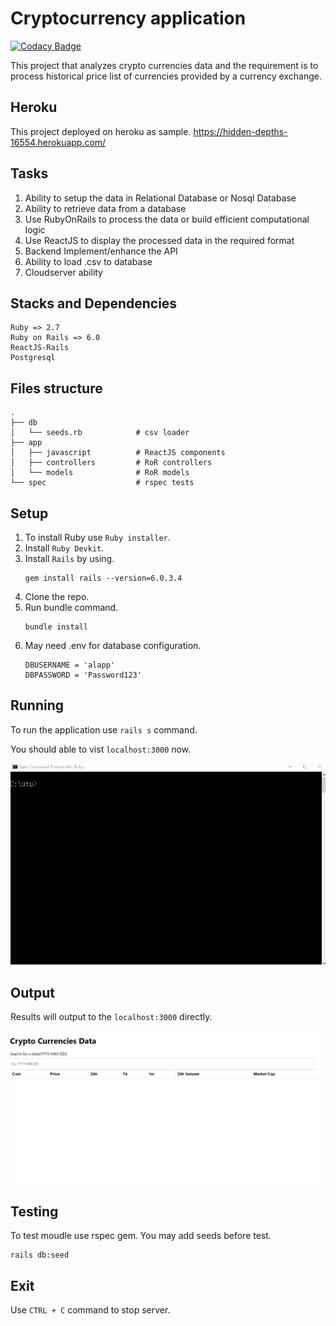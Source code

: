 # Cryptocurrency application
[![Codacy Badge](https://app.codacy.com/project/badge/Grade/8f56d9d6cf064082ab267f8918d7ca34)](https://www.codacy.com/gh/lexlex47/utu/dashboard?utm_source=github.com&amp;utm_medium=referral&amp;utm_content=lexlex47/utu&amp;utm_campaign=Badge_Grade)

This project that analyzes crypto currencies data and the requirement is to process historical price list of currencies provided by a currency exchange.

## Heroku
This project deployed on heroku as sample.
https://hidden-depths-16554.herokuapp.com/

## Tasks
1.  Ability to setup the data in Relational Database or Nosql Database
2.  Ability to retrieve data from a database
3.  Use RubyOnRails to process the data or build efficient computational logic
4.  Use ReactJS to display the processed data in the required format
5.  Backend Implement/enhance the API
6.  Ability to load .csv to database
7.  Cloudserver ability

## Stacks and Dependencies
    Ruby => 2.7
    Ruby on Rails => 6.0
    ReactJS-Rails
    Postgresql

## Files structure
    
    .
    ├── db                      
    │   └── seeds.rb            # csv loader
    ├── app                    
    │   ├── javascript          # ReactJS components
    │   ├── controllers         # RoR controllers
    │   └── models              # RoR models
    └── spec                    # rspec tests


## Setup
1.  To install Ruby use `Ruby installer`.
2.  Install `Ruby Devkit`.
3.  Install `Rails` by using.
    ```
    gem install rails --version=6.0.3.4
    ```
4.  Clone the repo.
5.  Run bundle command.
    ```
    bundle install
    ```
6.  May need .env for database configuration.
    ```
    DBUSERNAME = 'alapp'
    DBPASSWORD = 'Password123'
    ```

## Running
To run the application use `rails s` command.

You should able to vist `localhost:3000` now.

![image](https://github.com/lexlex47/utu/blob/main/pics/start%20server.gif)

## Output
Results will output to the `localhost:3000` directly.

![image](https://github.com/lexlex47/utu/blob/main/pics/run2.gif)

## Testing
To test moudle use rspec gem. You may add seeds before test.
    
    rails db:seed

## Exit
Use `CTRL + C` command to stop server.
